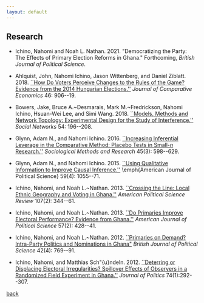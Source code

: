 ```yaml
---
layout: default
---
```


## Research

- Ichino, Nahomi and Noah L. Nathan. 2021.  "Democratizing the Party: The Effects of Primary Election Reforms in Ghana."  Forthcoming, _British Journal of Political Science_.

- Ahlquist, John, Nahomi Ichino, Jason Wittenberg, and Daniel Ziblatt.  2018.  [``How Do Voters Perceive Changes to the Rules of the Game? Evidence from the 2014 Hungarian Elections.''](https://doi.org/10.1016/j.jce.2018.01.001) _Journal of Comparative Economics_ 46: 906--19.

- Bowers, Jake, Bruce A.~Desmarais, Mark M.~Fredrickson, Nahomi Ichino, Hsuan-Wei Lee, and Simi Wang.  2018.  [``Models, Methods and Network Topology:  Experimental Design for the Study of Interference.''](https://doi.org/10.1016/j.socnet.2018.01.010) _Social Networks_ 54: 196--208. 

- Glynn, Adam N., and Nahomi Ichino.  2016.  [``Increasing Inferential Leverage in the Comparative Method: Placebo Tests in Small-$n$ Research.''](https://doi.org/10.1177/0049124114528879") _Sociological Methods and Research_ 45(3): 598--629.

- Glynn, Adam N., and Nahomi Ichino.  2015.  [``Using Qualitative Information to Improve Causal Inference.''](http://onlinelibrary.wiley.com/doi/10.1111/ajps.12154/abstract) \emph{American Journal of Political Science} 59(4): 1055--71. 

- Ichino, Nahomi, and Noah L.~Nathan.  2013. [``Crossing the Line: Local Ethnic Geography and Voting in Ghana.''](http://dx.doi.org/10.1017/S0003055412000664)  _American Political Science Review_ 107(2): 344--61. 

- Ichino, Nahomi, and Noah L.~Nathan.  2013.  [``Do Primaries Improve Electoral Performance? Evidence from Ghana.''](http://onlinelibrary.wiley.com/doi/10.1111/j.1540-5907.2012.00624.x/abstract)  _American Journal of Political Science_ 57(2): 428--41.  

- Ichino, Nahomi, and Noah L.~Nathan.  2012. [``Primaries on Demand? Intra-Party Politics and Nominations in Ghana"](http://dx.doi.org/10.1017/S0007123412000014)
_British Journal of Political Science_ 42(4): 769--91.

- Ichino, Nahomi, and Matthias Sch\"{u}ndeln.  2012.  [``Deterring or Displacing Electoral Irregularities? Spillover Effects of Observers in a Randomized Field Experiment in Ghana.''](http://dx.doi.org/10.1017/S0022381611001368)  _Journal of Politics_ 74(1):292--307. 

[back](./)
